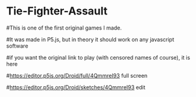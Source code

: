 # Tie-Fighter-Assault

#This is one of the first original games I made.

#It was made in P5.js, but in theory it should work on any javascript software 


#if you want the original link to play (with censored names of course), it is here

#https://editor.p5js.org/Droid/full/4QmmreI93 full screen

#https://editor.p5js.org/Droid/sketches/4QmmreI93  edit
